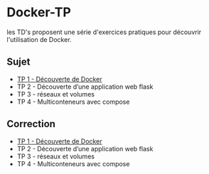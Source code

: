 # Docker-TP

les TD's proposent une série d'exercices pratiques pour découvrir l'utilisation de Docker.

## Sujet 

- [ TP 1 - Découverte de Docker ](https://github.com/GMukilventhan/Docker-TP/blob/main/Premier%20TD%20%20De%CC%81couverte%20de%20Docker/TP1.md)
- TP 2 - Découverte d’une application web flask
- TP 3 - réseaux et volumes
- TP 4 - Multiconteneurs avec compose
<!--
[Documentation Ansible](https://docs.ansible.com/)
-->

## Correction

- [ TP 1 - Découverte de Docker ](https://github.com/GMukilventhan/Docker-TP/blob/main/Premier%20TD%20%20De%CC%81couverte%20de%20Docker/TP1.md)
- TP 2 - Découverte d’une application web flask
- TP 3 - réseaux et volumes
- TP 4 - Multiconteneurs avec compose
